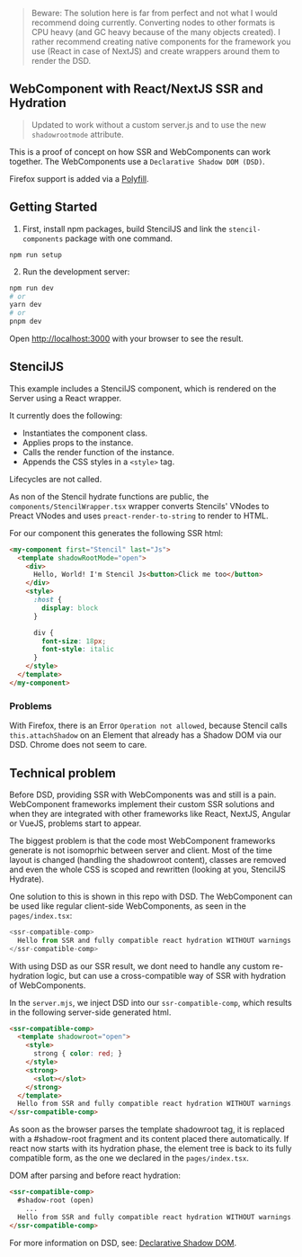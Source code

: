> Beware: The solution here is far from perfect and not what I would recommend doing currently. Converting nodes to other formats is CPU heavy (and GC heavy because of the many objects created).
> I rather recommend creating native components for the framework you use (React in case of NextJS) and create wrappers around them to render the DSD.

## WebComponent with React/NextJS SSR and Hydration

> Updated to work without a custom server.js and to use the new `shadowrootmode` attribute.

This is a proof of concept on how SSR and WebComponents can work together.
The WebComponents use a `Declarative Shadow DOM (DSD)`.

Firefox support is added via a [Polyfill](https://web.dev/declarative-shadow-dom/#polyfill).

## Getting Started

1. First, install npm packages, build StencilJS and link the `stencil-components` package with one command.

`npm run setup`


2. Run the development server:

```bash
npm run dev
# or
yarn dev
# or
pnpm dev
```

Open [http://localhost:3000](http://localhost:3000) with your browser to see the result.


## StencilJS

This example includes a StencilJS component, which is rendered on the Server using a React wrapper.

It currently does the following:

- Instantiates the component class.
- Applies props to the instance.
- Calls the render function of the instance.
- Appends the CSS styles in a `<style>` tag.

Lifecycles are not called.

As non of the Stencil hydrate functions are public, the `components/StencilWrapper.tsx` wrapper converts Stencils' VNodes to Preact VNodes and uses `preact-render-to-string` to render to HTML.

For our component this generates the following SSR html:

```html
<my-component first="Stencil" last="Js">
  <template shadowRootMode="open">
    <div>
      Hello, World! I'm Stencil Js<button>Click me too</button>
    </div>
    <style>
      :host {
        display: block
      }

      div {
        font-size: 18px;
        font-style: italic
      }
    </style>
  </template>
</my-component>
```

### Problems

With Firefox, there is an Error `Operation not allowed`, because Stencil calls `this.attachShadow` on an Element that already has a Shadow DOM via our DSD. Chrome does not seem to care.

## Technical problem

Before DSD, providing SSR with WebComponents was and still is a pain. WebComponent frameworks implement their custom SSR solutions and when they are integrated with other frameworks like React, NextJS, Angular or VueJS, problems start to appear.

The biggest problem is that the code most WebComponent frameworks generate is not isomoprhic between server and client. Most of the time layout is changed (handling the shadowroot content), classes are removed and even the whole CSS is scoped and rewritten (looking at you, StencilJS Hydrate).

One solution to this is shown in this repo with DSD. The WebComponent can be used like regular client-side WebComponents, as seen in the `pages/index.tsx`:

```js
<ssr-compatible-comp>
  Hello from SSR and fully compatible react hydration WITHOUT warnings.
</ssr-compatible-comp>
```

With using DSD as our SSR result, we dont need to handle any custom re-hydration logic, but can use a cross-compatible way of SSR with hydration of WebComponents.

In the `server.mjs`, we inject DSD into our `ssr-compatible-comp`, which results in the following server-side generated html.

```html
<ssr-compatible-comp>
  <template shadowroot="open">
    <style>
      strong { color: red; }
    </style>
    <strong>
      <slot></slot>
    </strong>
  </template>
  Hello from SSR and fully compatible react hydration WITHOUT warnings.
</ssr-compatible-comp>
```

As soon as the browser parses the template shadowroot tag, it is replaced with a #shadow-root fragment and its content placed there automatically. 
If react now starts with its hydration phase, the element tree is back to its fully compatible form, as the one we declared in the `pages/index.tsx`.

DOM after parsing and before react hydration:

```html
<ssr-compatible-comp>
  #shadow-root (open)
    ...
  Hello from SSR and fully compatible react hydration WITHOUT warnings.
</ssr-compatible-comp>
```

For more information on DSD, see: [Declarative Shadow DOM](https://github.com/mfreed7/declarative-shadow-dom).


